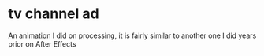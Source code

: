 # tv channel ad
 An animation I did on processing, it is fairly similar to another one I did years prior on After Effects
 
 
